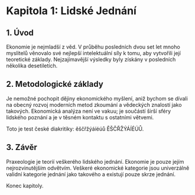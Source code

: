 # Kapitola 1: Lidské Jednání

## 1. Úvod

Ekonomie je nejmladší z věd. V průběhu posledních dvou set let mnoho myslitelů věnovalo své nejlepší intelektuální síly k tomu, aby vytvořili její teoretické základy. Nejzajímavější výsledky byly získány v posledních několika desetiletích.

## 2. Metodologické základy

Je nemožné pochopit dějiny ekonomického myšlení, aniž bychom se dívali na obecný rozvoj moderních metod zkoumání a vědeckých znalostí jako takových. Ekonomická analýza není ve vakuu; je součástí širší sféry lidského poznání a je v těsném kontaktu s ostatními větvemi.

Toto je test české diakritiky: ěščřžýáíéúů ĚŠČŘŽÝÁÍÉÚŮ.

## 3. Závěr

Praxeologie je teorií veškerého lidského jednání. Ekonomie je pouze jejím nejrozvinutějším odvětvím. Veškeré ekonomické kategorie jsou univerzálně validní kategorie jednání jako takového a existují pouze skrze jednání.

Konec kapitoly. 